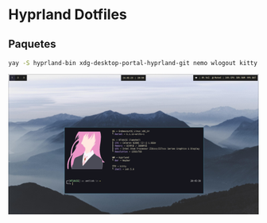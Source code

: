 # **Hyprland Dotfiles**

## Paquetes
```bash
yay -S hyprland-bin xdg-desktop-portal-hyprland-git nemo wlogout kitty ttf-hack ttf-hack-nerd ttf-clear-sans ttf-roboto-mono-nerd waybar-hyprland-git neofetch swayidle wofi
```

![Hyprland](/screenshot.png)